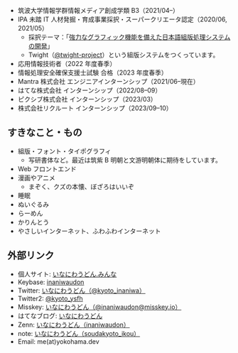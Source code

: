- 筑波大学情報学群情報メディア創成学類 B3（2021/04–）
- IPA 未踏 IT 人材発掘・育成事業採択・スーパークリエータ認定（2020/06, 2021/05）
  - 採択テーマ：｢[強力なグラフィック機能を備えた日本語組版処理システムの開発](https://note.com/ipsj/n/n6f6961254850)」
  - Twight（[@twight-project](https://github.com/twight-project)）という組版システムをつくっています。
- 応用情報技術者（2022 年度春季）
- 情報処理安全確保支援士試験 合格（2023 年度春季）
- Mantra 株式会社 エンジニアインターンシップ（2021/06–現在）
- はてな株式会社 インターンシップ（2022/08–09）
- ピクシブ株式会社 インターンシップ（2023/03）
- 株式会社リクルート インターンシップ（2023/09–10）

## すきなこと・もの
- 組版・フォント・タイポグラフィ
  - 写研書体など。最近は筑紫 B 明朝と文游明朝体に期待をしています。
- Web フロントエンド
- 漫画やアニメ
  - まぞく、クズの本懐、ぼざろはいいぞ
- 睡眠
- ぬいぐるみ
- らーめん
- かりんとう
- やさしいインターネット、ふわふわインターネット

## 外部リンク
- 個人サイト: [いなにわうどん.みんな](https://いなにわうどん.みんな)
- Keybase: [inaniwaudon](https://keybase.io/inaniwaudon)
- Twitter: [いなにわうどん（@kyoto_inaniwa）](https://twitter.com/kyoto_inaniwa)
- Twitter2: [@kyoto_ysfh](https://twitter.com/kyoto_ysfh)
- Misskey: [いなにわうどん（@inaniwaudon@misskey.io）](https://misskey.io/@inaniwaudon)
- はてなブログ: [いなにわうどん](https://soudakyoto-ikou.hatenadiary.jp/)
- Zenn: [いなにわうどん（inaniwaudon）](https://zenn.dev/inaniwaudon)
- note: [いなにわうどん（soudakyoto_ikou）](https://note.com/soudakyoto_ikou)
- Email: me(at)yokohama.dev
